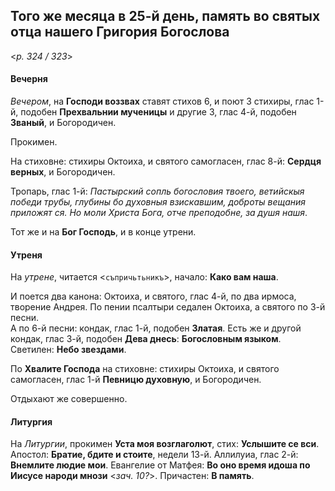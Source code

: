 
## Того же месяца в 25-й день, память во святых отца нашего Григория Богослова

<*p. 324 / 323*>

#### Вечерня

*Вечером*, на **Господи воззвах** ставят стихов 6, и поют 3 стихиры, глас 1-й, подобен **Прехвальнии 
мученицы** и другие 3, глас 4-й, подобен **Званый**, и Богородичен.  

Прокимен. 

На стиховне: стихиры Октоиха, и святого самогласен, глас 8-й: **Сердця верных**, и Богородичен. 

Тропарь, глас 1-й: *Пастырский сопль богословия твоего, ветийскыя победи трубы, глубины бо духовныя 
взискавшим, доброты вещания приложят ся. Но моли Христа Бога, отче преподобне, за душя нашя*.   

Тот же и на **Бог Господь**, и в конце утрени.

#### Утреня

На *утрене*, читается <`съпричьтьникъ`>, начало: **Како вам наша**.

И поется два канона: Октоиха, и святого, глас 4-й, по два ирмоса, творение Андрея. 
По пении псалтыри седален Октоиха, а святого по 3-й песни.  
А по 6-й песни: кондак, глас 1-й, подобен **Златая**. Есть же и другой кондак, глас 3-й, подобен 
**Дева днесь**: **Богословным языком**.  
Светилен: **Небо звездами**.   

По **Хвалите Господа** на стиховне: стихиры Октоиха, и святого самогласен, глас 1-й 
**Певницю духовную**, и Богородичен.  

Отдыхают же совершенно. 

#### Литургия

На *Литургии*, прокимен **Уста моя возглаголют**, стих: **Услышите се вси**. 
Апостол: **Братие, бдите и стоите**, недели 13-й. 
Аллилуиа, глас 2-й: **Внемлите людие мои**. 
Евангелие от Матфея: **Во оно время идоша по Иисусе народи мнози** <*зач. 10?*>. 
Причастен: **В память**. 
